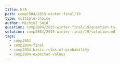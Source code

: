```yaml
---
title: N/A
path: comp2804/2015-winter-final/19
type: multiple-choice
author: Michiel Smid
question: comp2804/2015-winter-final/19/question.ts
solution: comp2804/2015-winter-final/19/solution.md
tags:
  - comp2804
  - comp2804-final
  - comp2804-basic-rules-of-probability
  - comp2804-expected-values
---
```

